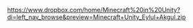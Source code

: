 https://www.dropbox.com/home/Minecraft%20in%20Unity?di=left_nav_browse&preview=Minecraft+Unity_Eylul+Akgul.zip
